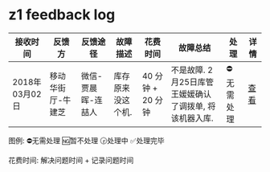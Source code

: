 # z1 feedback log

|接收时间|反馈方|反馈途径|故障描述|花费时间|故障总结|处理|详情|
|------|------|------|-------|------|-------|---|---|
|2018年03月02日|移动华街厅-牛建芝|微信-贾晨晖-连喆人|库存原来没这个机.|40 分钟 + 20 分钟|不是故障. 2月25日库管王媛媛确认了调拨单, 将该机器入库.|⛔️无需处理|[查看](./original-log/2018/1-03-02)|

图例:
⛔️无需处理
🆖暂不处理
🕞处理中
✅处理完毕

花费时间:
解决问题时间 + 记录问题时间
